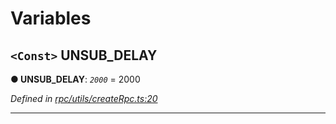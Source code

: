 

# Variables

<a id="unsub_delay"></a>

## `<Const>` UNSUB_DELAY

**● UNSUB_DELAY**: *`2000`* = 2000

*Defined in [rpc/utils/createRpc.ts:20](https://github.com/paritytech/js-libs/blob/87b4d1f/packages/light.js/src/rpc/utils/createRpc.ts#L20)*

___

